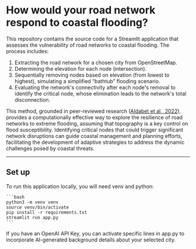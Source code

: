 How would your road network respond to coastal flooding?
==============================

This repository contains the source code for a Streamlit application that assesses the vulnerability of road networks to coastal flooding. The process includes:

1. Extracting the road network for a chosen city from OpenStreetMap.
2. Determining the elevation for each node (intersection).
3. Sequentially removing nodes based on elevation (from lowest to highest), simulating a simplified “bathtub” flooding scenario.
4. Evaluating the network's connectivity after each node's removal to identify the critical node, whose elimination leads to the network's total disconnection.

This method, grounded in peer-reviewed research ([Aldabet et al., 2022](https://agupubs.onlinelibrary.wiley.com/doi/full/10.1029/2021EF002581)), provides a computationally effective way to explore the resilience of road networks to extreme flooding, assuming that topography is a key control on flood susceptibility. Identifying critical nodes that could trigger significant network disruptions can guide coastal management and planning efforts, facilitating the development of adaptive strategies to address the dynamic challenges posed by coastal threats.


--------

## Set up
To run this application locally, you will need venv and python:

    ```bash
    python3 -m venv venv
    source venv/bin/activate
    pip install -r requirements.txt
    streamlit run app.py
    ```

If you have an OpenAI API Key, you can activate specific lines in app.py to incorporate AI-generated background details about your selected city.

